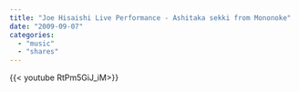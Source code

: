 ```yaml
---
title: "Joe Hisaishi Live Performance - Ashitaka sekki from Mononoke"
date: "2009-09-07"
categories:
  - "music"
  - "shares"
---
```


<div style="width: 70vw;">{{< youtube RtPm5GiJ_iM>}}</div>
